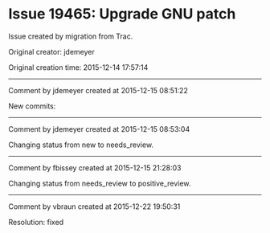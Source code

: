 # Issue 19465: Upgrade GNU patch

Issue created by migration from Trac.

Original creator: jdemeyer

Original creation time: 2015-12-14 17:57:14




---

Comment by jdemeyer created at 2015-12-15 08:51:22

New commits:


---

Comment by jdemeyer created at 2015-12-15 08:53:04

Changing status from new to needs_review.


---

Comment by fbissey created at 2015-12-15 21:28:03

Changing status from needs_review to positive_review.


---

Comment by vbraun created at 2015-12-22 19:50:31

Resolution: fixed
